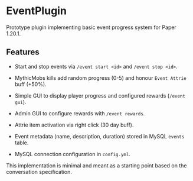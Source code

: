 # EventPlugin

Prototype plugin implementing basic event progress system for Paper 1.20.1.

## Features

* Start and stop events via `/event start <id>` and `/event stop <id>`.
* MythicMobs kills add random progress (0-5) and honour `Event Attrie` buff (+50%).
* Simple GUI to display player progress and configured rewards (`/event gui`).
* Admin GUI to configure rewards with `/event rewards`.
* Attrie item activation via right click (30 day buff).
* Event metadata (name, description, duration) stored in MySQL `events` table.

* MySQL connection configuration in `config.yml`.

This implementation is minimal and meant as a starting point based on the
conversation specification.
